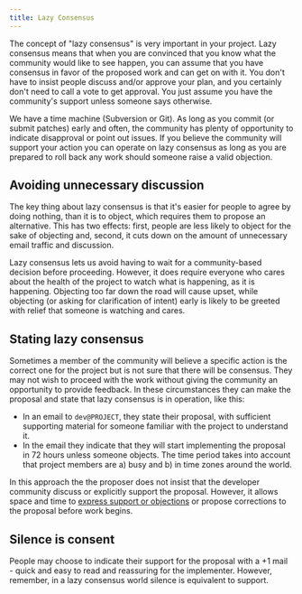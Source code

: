 ```yaml
---
title: Lazy Consensus
---
```


The concept of "lazy consensus" is very important in your project. Lazy
consensus means that when you are convinced that you know what the community
would like to see happen, you can assume that you have consensus in favor of the proposed work and
can get on with it. You don't have to insist people discuss and/or
approve your plan, and you certainly don't need to call a vote to get approval.
You just assume you have the community's support unless someone says otherwise.

We have a time machine (Subversion or Git). As long as you commit 
(or submit patches) early and often, the community has plenty of opportunity 
to indicate disapproval or point out issues. If you believe the community will support your action
you can operate on lazy consensus as long as you are prepared to roll back 
any work should someone raise a valid objection.

## Avoiding unnecessary discussion

The key thing about lazy consensus is that it's easier for people to agree
by doing nothing, than it is to object, which requires them to propose an alternative. This has two effects: first, people are less 
likely to object for the sake of objecting and, second, it cuts down on the amount 
of unnecessary email traffic and discussion.

Lazy consensus lets us avoid having to wait for a community-based decision 
before proceeding. However, it does require everyone who cares about the health
of the project to watch what is happening, as it is happening. Objecting too 
far down the road will cause upset, while objecting (or asking for clarification 
of intent) early is likely to be greeted with relief that someone is watching
and cares.

## Stating lazy consensus

Sometimes a member of the community will believe a specific action is the correct 
one for the project but is not sure that there will be consensus. They may not wish to proceed with the work without giving the 
community an opportunity to provide feedback. In these circumstances they can make the 
proposal and state that lazy consensus is in operation, like this:

  - In an email to `dev@PROJECT`, they state their proposal, with sufficient supporting material for someone familiar with the project to understand it.
  - In the email they indicate that they will start 
implementing the proposal in 72 hours unless someone objects. The time period takes into account that project members are a) busy and b) in time zones around the world.

In this approach the the proposer does not insist that the developer community discuss or explicitly support the proposal. However, it allows space and time to [express support or objections][1] or propose corrections to the proposal before work begins. 

## Silence is consent

People may choose to indicate their support for the proposal with a +1 
mail - quick and easy to read and reassuring for the implementer. However, 
remember, in a lazy consensus world silence is equivalent to support.

  [1]: /committers/consensusBuilding.html
